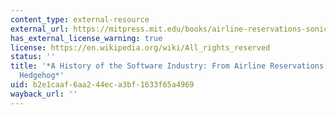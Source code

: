 ```yaml
---
content_type: external-resource
external_url: https://mitpress.mit.edu/books/airline-reservations-sonic-hedgehog
has_external_license_warning: true
license: https://en.wikipedia.org/wiki/All_rights_reserved
status: ''
title: '*A History of the Software Industry: From Airline Reservations to Sonic the
  Hedgehog*'
uid: b2e1caaf-6aa2-44ec-a3bf-1633f65a4969
wayback_url: ''
---
```

